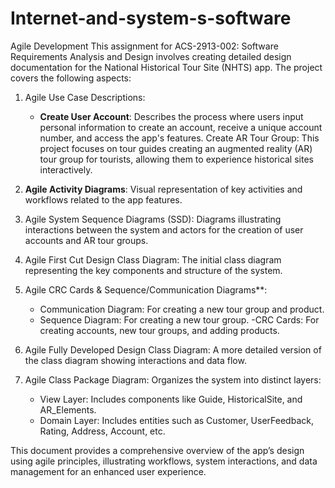 # Internet-and-system-s-software
Agile Development
This assignment for ACS-2913-002: Software Requirements Analysis and Design involves creating detailed design documentation for the National Historical Tour Site (NHTS) app. The project covers the following aspects:

1. Agile Use Case Descriptions:
   - **Create User Account**: Describes the process where users input personal information to create an account, receive a unique account number, and access the app's features.
   Create AR Tour Group: This project focuses on tour guides creating an augmented reality (AR) tour group for tourists, allowing them to experience historical sites interactively.

2. **Agile Activity Diagrams**: Visual representation of key activities and workflows related to the app features.

3. Agile System Sequence Diagrams (SSD): Diagrams illustrating interactions between the system and actors for the creation of user accounts and AR tour groups.

4. Agile First Cut Design Class Diagram: The initial class diagram representing the key components and structure of the system.

5. Agile CRC Cards & Sequence/Communication Diagrams**:
   - Communication Diagram: For creating a new tour group and product.
   - Sequence Diagram: For creating a new tour group.
   -CRC Cards: For creating accounts, new tour groups, and adding products.

6. Agile Fully Developed Design Class Diagram: A more detailed version of the class diagram showing interactions and data flow.

7. Agile Class Package Diagram: Organizes the system into distinct layers:
   - View Layer: Includes components like Guide, HistoricalSite, and AR_Elements.
   - Domain Layer: Includes entities such as Customer, UserFeedback, Rating, Address, Account, etc.

This document provides a comprehensive overview of the app’s design using agile principles, illustrating workflows, system interactions, and data management for an enhanced user experience.
